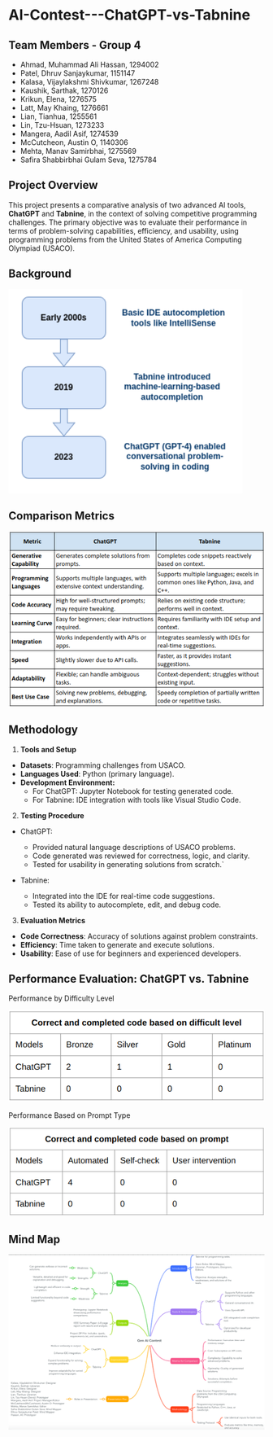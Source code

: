 # AI-Contest---ChatGPT-vs-Tabnine

## Team Members - Group 4 

* Ahmad, Muhammad Ali Hassan, 1294002
* Patel, Dhruv Sanjaykumar, 1151147 
* Kalasa, Vijaylakshmi Shivkumar, 1267248 
* Kaushik, Sarthak, 1270126 
* Krikun, Elena, 1276575 
* Latt, May Khaing, 1276661  
* Lian, Tianhua, 1255561 
* Lin, Tzu-Hsuan, 1273233 
* Mangera, Aadil Asif, 1274539 
* McCutcheon, Austin O, 1140306 
* Mehta, Manav Samirbhai, 1275569
* Safira Shabbirbhai Gulam Seva, 1275784 


## Project Overview

This project presents a comparative analysis of two advanced AI tools, **ChatGPT** and **Tabnine**, in the context of solving 
competitive programming challenges. The primary objective was to evaluate their performance in terms of problem-solving 
capabilities, efficiency, and usability, using programming problems from the United States of America Computing Olympiad (USACO).

## Background 

![img_4.png](images/img_4.png)

## Comparison Metrics

![img.png](images/img.png)


## Methodology

1. **Tools and Setup**

* **Datasets**: Programming challenges from USACO.
* **Languages Used**: Python (primary language).
* **Development Environment:**
  * For ChatGPT: Jupyter Notebook for testing generated code.
  * For Tabnine: IDE integration with tools like Visual Studio Code.

2. **Testing Procedure**


* ChatGPT:

    * Provided natural language descriptions of USACO problems.
    * Code generated was reviewed for correctness, logic, and clarity.
    * Tested for usability in generating solutions from scratch.`

* Tabnine:

  * Integrated into the IDE for real-time code suggestions.
  * Tested its ability to autocomplete, edit, and debug code.

3. **Evaluation Metrics**

* **Code Correctness**: Accuracy of solutions against problem constraints.
* **Efficiency**: Time taken to generate and execute solutions.
* **Usability**: Ease of use for beginners and experienced developers.


## Performance Evaluation: ChatGPT vs. Tabnine

Performance by Difficulty Level

![img_1.png](images/img_1.png)

Performance Based on Prompt Type

![img_2.png](images/img_2.png)


## Mind Map

![img_3.png](images/img_3.png)













